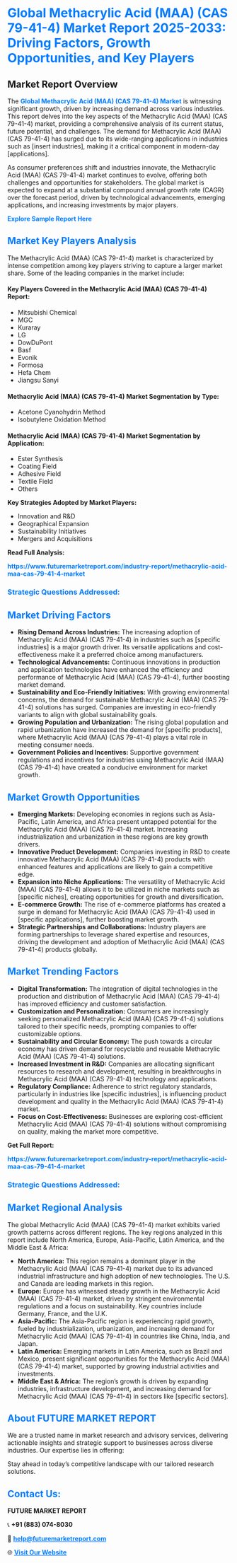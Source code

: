 <h1 style="color: #007BFF;">Global Methacrylic Acid (MAA) (CAS 79-41-4) Market Report 2025-2033: Driving Factors, Growth Opportunities, and Key Players</h1>

<section id="overview">
<h2>Market Report Overview</h2>
<p>The <a href="https://www.futuremarketreport.com/industry-report/methacrylic-acid-maa-cas-79-41-4-market" style="color: #007BFF; text-decoration: none;"><strong>Global Methacrylic Acid (MAA) (CAS 79-41-4) Market</strong></a> is witnessing significant growth, driven by increasing demand across various industries. This report delves into the key aspects of the Methacrylic Acid (MAA) (CAS 79-41-4) market, providing a comprehensive analysis of its current status, future potential, and challenges. The demand for Methacrylic Acid (MAA) (CAS 79-41-4) has surged due to its wide-ranging applications in industries such as [insert industries], making it a critical component in modern-day [applications].</p>
<p>As consumer preferences shift and industries innovate, the Methacrylic Acid (MAA) (CAS 79-41-4) market continues to evolve, offering both challenges and opportunities for stakeholders. The global market is expected to expand at a substantial compound annual growth rate (CAGR) over the forecast period, driven by technological advancements, emerging applications, and increasing investments by major players.</p>
</section>

<section id="overview">
<p><a href="https://www.futuremarketreport.com/request-sample/reportId=26778" style="color: #007BFF; text-decoration: none;"><strong>Explore Sample Report Here</strong></a></p>
</section>

<section id="key-players">
<h2 style="color: #007BFF;">Market Key Players Analysis</h2>
<p>The Methacrylic Acid (MAA) (CAS 79-41-4) market is characterized by intense competition among key players striving to capture a larger market share. Some of the leading companies in the market include:</p>
<h4>Key Players Covered in the Methacrylic Acid (MAA) (CAS 79-41-4) Report:</h4>
<ul><li>Mitsubishi Chemical</li><li>MGC</li><li>Kuraray</li><li>LG</li><li>DowDuPont</li><li>Basf</li><li>Evonik</li><li>Formosa</li><li>Hefa Chem</li><li>Jiangsu Sanyi</li></ul>
<h4>Methacrylic Acid (MAA) (CAS 79-41-4) Market Segmentation by Type:</h4>
<ul><li>Acetone Cyanohydrin Method</li><li>Isobutylene Oxidation Method</li></ul>

<h4>Methacrylic Acid (MAA) (CAS 79-41-4) Market Segmentation by Application:</h4>
<ul><li>Ester Synthesis</li><li>Coating Field</li><li>Adhesive Field</li><li>Textile Field</li><li>Others</li></ul>
<p><strong>Key Strategies Adopted by Market Players:</strong></p>
<ul>
<li>Innovation and R&D</li>
<li>Geographical Expansion</li>
<li>Sustainability Initiatives</li>
<li>Mergers and Acquisitions</li>
</ul>
</section>

<section>
<p><strong>Read Full Analysis: </strong></p><a href="https://www.futuremarketreport.com/industry-report/methacrylic-acid-maa-cas-79-41-4-market" style="color: #007BFF; text-decoration: none;"><strong>https://www.futuremarketreport.com/industry-report/methacrylic-acid-maa-cas-79-41-4-market</strong></a>
<h3 style="color: #007BFF;">Strategic Questions Addressed:</h3>
</section>

<section id="driving-factors">
<h2 style="color: #007BFF;">Market Driving Factors</h2>
<ul>
<li><strong>Rising Demand Across Industries:</strong> The increasing adoption of Methacrylic Acid (MAA) (CAS 79-41-4) in industries such as [specific industries] is a major growth driver. Its versatile applications and cost-effectiveness make it a preferred choice among manufacturers.</li>
<li><strong>Technological Advancements:</strong> Continuous innovations in production and application technologies have enhanced the efficiency and performance of Methacrylic Acid (MAA) (CAS 79-41-4), further boosting market demand.</li>
<li><strong>Sustainability and Eco-Friendly Initiatives:</strong> With growing environmental concerns, the demand for sustainable Methacrylic Acid (MAA) (CAS 79-41-4) solutions has surged. Companies are investing in eco-friendly variants to align with global sustainability goals.</li>
<li><strong>Growing Population and Urbanization:</strong> The rising global population and rapid urbanization have increased the demand for [specific products], where Methacrylic Acid (MAA) (CAS 79-41-4) plays a vital role in meeting consumer needs.</li>
<li><strong>Government Policies and Incentives:</strong> Supportive government regulations and incentives for industries using Methacrylic Acid (MAA) (CAS 79-41-4) have created a conducive environment for market growth.</li>
</ul>
</section>

<section id="growth-opportunities">
<h2 style="color: #007BFF;">Market Growth Opportunities</h2>
<ul>
<li><strong>Emerging Markets:</strong> Developing economies in regions such as Asia-Pacific, Latin America, and Africa present untapped potential for the Methacrylic Acid (MAA) (CAS 79-41-4) market. Increasing industrialization and urbanization in these regions are key growth drivers.</li>
<li><strong>Innovative Product Development:</strong> Companies investing in R&D to create innovative Methacrylic Acid (MAA) (CAS 79-41-4) products with enhanced features and applications are likely to gain a competitive edge.</li>
<li><strong>Expansion into Niche Applications:</strong> The versatility of Methacrylic Acid (MAA) (CAS 79-41-4) allows it to be utilized in niche markets such as [specific niches], creating opportunities for growth and diversification.</li>
<li><strong>E-commerce Growth:</strong> The rise of e-commerce platforms has created a surge in demand for Methacrylic Acid (MAA) (CAS 79-41-4) used in [specific applications], further boosting market growth.</li>
<li><strong>Strategic Partnerships and Collaborations:</strong> Industry players are forming partnerships to leverage shared expertise and resources, driving the development and adoption of Methacrylic Acid (MAA) (CAS 79-41-4) products globally.</li>
</ul>
</section>

<section id="trending-factors">
<h2 style="color: #007BFF;">Market Trending Factors</h2>
<ul>
<li><strong>Digital Transformation:</strong> The integration of digital technologies in the production and distribution of Methacrylic Acid (MAA) (CAS 79-41-4) has improved efficiency and customer satisfaction.</li>
<li><strong>Customization and Personalization:</strong> Consumers are increasingly seeking personalized Methacrylic Acid (MAA) (CAS 79-41-4) solutions tailored to their specific needs, prompting companies to offer customizable options.</li>
<li><strong>Sustainability and Circular Economy:</strong> The push towards a circular economy has driven demand for recyclable and reusable Methacrylic Acid (MAA) (CAS 79-41-4) solutions.</li>
<li><strong>Increased Investment in R&D:</strong> Companies are allocating significant resources to research and development, resulting in breakthroughs in Methacrylic Acid (MAA) (CAS 79-41-4) technology and applications.</li>
<li><strong>Regulatory Compliance:</strong> Adherence to strict regulatory standards, particularly in industries like [specific industries], is influencing product development and quality in the Methacrylic Acid (MAA) (CAS 79-41-4) market.</li>
<li><strong>Focus on Cost-Effectiveness:</strong> Businesses are exploring cost-efficient Methacrylic Acid (MAA) (CAS 79-41-4) solutions without compromising on quality, making the market more competitive.</li>
</ul>
</section>

<section>
<p><strong>Get Full Report: </strong></p><a href="https://www.futuremarketreport.com/industry-report/methacrylic-acid-maa-cas-79-41-4-market" style="color: #007BFF; text-decoration: none;"><strong>https://www.futuremarketreport.com/industry-report/methacrylic-acid-maa-cas-79-41-4-market</strong></a>
<h3 style="color: #007BFF;">Strategic Questions Addressed:</h3>
</section>


<section id="regional-analysis">
<h2 style="color: #007BFF;">Market Regional Analysis</h2>
<p>The global Methacrylic Acid (MAA) (CAS 79-41-4) market exhibits varied growth patterns across different regions. The key regions analyzed in this report include North America, Europe, Asia-Pacific, Latin America, and the Middle East & Africa:</p>
<ul>
<li><strong>North America:</strong> This region remains a dominant player in the Methacrylic Acid (MAA) (CAS 79-41-4) market due to its advanced industrial infrastructure and high adoption of new technologies. The U.S. and Canada are leading markets in this region.</li>
<li><strong>Europe:</strong> Europe has witnessed steady growth in the Methacrylic Acid (MAA) (CAS 79-41-4) market, driven by stringent environmental regulations and a focus on sustainability. Key countries include Germany, France, and the U.K.</li>
<li><strong>Asia-Pacific:</strong> The Asia-Pacific region is experiencing rapid growth, fueled by industrialization, urbanization, and increasing demand for Methacrylic Acid (MAA) (CAS 79-41-4) in countries like China, India, and Japan.</li>
<li><strong>Latin America:</strong> Emerging markets in Latin America, such as Brazil and Mexico, present significant opportunities for the Methacrylic Acid (MAA) (CAS 79-41-4) market, supported by growing industrial activities and investments.</li>
<li><strong>Middle East & Africa:</strong> The region’s growth is driven by expanding industries, infrastructure development, and increasing demand for Methacrylic Acid (MAA) (CAS 79-41-4) in sectors like [specific sectors].</li>
</ul>
</section>

<footer>
<h2 style="color: #007BFF;">About FUTURE MARKET REPORT</h2>
<p>We are a trusted name in market research and advisory services, delivering actionable insights and strategic support to businesses across diverse industries. Our expertise lies in offering:</p>

<p>Stay ahead in today’s competitive landscape with our tailored research solutions.</p>

<h2 style="color: #007BFF;">Contact Us:</h2>
<p><strong>FUTURE MARKET REPORT</strong></p>
<p>📞 <strong>+91 (883) 074-8030</strong></p>
<p>📧 <strong><a href="mailto:help@futuremarketreport.com" style="color: #007BFF;">help@futuremarketreport.com</a></strong></p>
<p>🌐 <strong><a href="https://www.futuremarketreport.com/" style="color: #007BFF;">Visit Our Website</a></strong></p>
</footer>